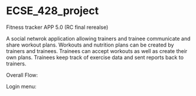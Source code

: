# ECSE_428_project
Fitness tracker APP 5.0 (RC final rerealse)

A social netwrok application allowing trainers and trainee communicate and share workout plans. Workouts and nutrition plans can be created by trainers and trainees. Trainees can accept workouts as well as create their own plans. Trainees keep track of exercise data and sent reports back to trainers. 

Overall Flow:

<blockquote class="imgur-embed-pub" lang="en" data-id="a/7I6Fc"><a href="//imgur.com/7I6Fc"></a></blockquote><script async src="//s.imgur.com/min/embed.js" charset="utf-8"></script>

Login menu: 

